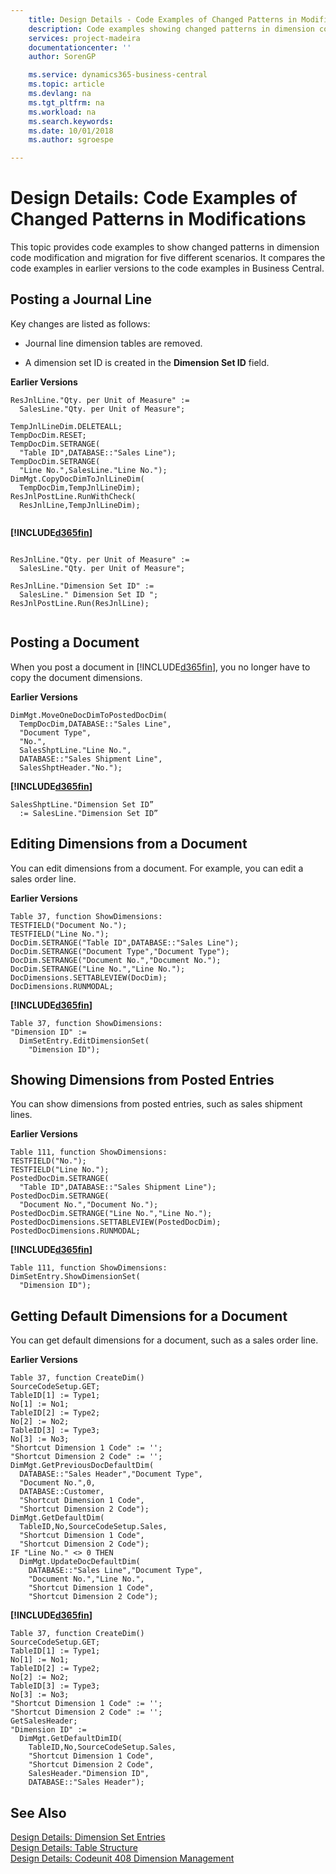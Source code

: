 ```yaml
---
    title: Design Details - Code Examples of Changed Patterns in Modifications | Microsoft Docs
    description: Code examples showing changed patterns in dimension code modification and migration for five different scenarios. It compares the code examples in earlier versions to the code examples in Business Central.
    services: project-madeira
    documentationcenter: ''
    author: SorenGP

    ms.service: dynamics365-business-central
    ms.topic: article
    ms.devlang: na
    ms.tgt_pltfrm: na
    ms.workload: na
    ms.search.keywords:
    ms.date: 10/01/2018
    ms.author: sgroespe

---
```

# Design Details: Code Examples of Changed Patterns in Modifications
This topic provides code examples to show changed patterns in dimension code modification and migration for five different scenarios. It compares the code examples in earlier versions to the code examples in Business Central.

## Posting a Journal Line  
Key changes are listed as follows:  
  
- Journal line dimension tables are removed.  
  
- A dimension set ID is created in the **Dimension Set ID** field.  
  
**Earlier Versions**  
  
```  
ResJnlLine."Qty. per Unit of Measure" :=   
  SalesLine."Qty. per Unit of Measure";  
  
TempJnlLineDim.DELETEALL;  
TempDocDim.RESET;  
TempDocDim.SETRANGE(  
  "Table ID",DATABASE::"Sales Line");  
TempDocDim.SETRANGE(  
  "Line No.",SalesLine."Line No.");  
DimMgt.CopyDocDimToJnlLineDim(  
  TempDocDim,TempJnlLineDim);  
ResJnlPostLine.RunWithCheck(  
  ResJnlLine,TempJnlLineDim);  
  
```  
  
 **[!INCLUDE[d365fin](includes/d365fin_md.md)]**  
  
```  
  
ResJnlLine."Qty. per Unit of Measure" :=   
  SalesLine."Qty. per Unit of Measure";  
  
ResJnlLine."Dimension Set ID" :=   
  SalesLine." Dimension Set ID ";  
ResJnlPostLine.Run(ResJnlLine);  
  
```  
  
## Posting a Document  
 When you post a document in [!INCLUDE[d365fin](includes/d365fin_md.md)], you no longer have to copy the document dimensions.  
  
 **Earlier Versions**  
  
```  
DimMgt.MoveOneDocDimToPostedDocDim(  
  TempDocDim,DATABASE::"Sales Line",  
  "Document Type",  
  "No.",  
  SalesShptLine."Line No.",  
  DATABASE::"Sales Shipment Line",  
  SalesShptHeader."No.");  
```  
  
 **[!INCLUDE[d365fin](includes/d365fin_md.md)]**  
  
```  
SalesShptLine."Dimension Set ID”  
  := SalesLine."Dimension Set ID”  
```  
  
## Editing Dimensions from a Document  
 You can edit dimensions from a document. For example, you can edit a sales order line.  
  
 **Earlier Versions**  
  
```  
Table 37, function ShowDimensions:  
TESTFIELD("Document No.");  
TESTFIELD("Line No.");  
DocDim.SETRANGE("Table ID",DATABASE::"Sales Line");  
DocDim.SETRANGE("Document Type","Document Type");  
DocDim.SETRANGE("Document No.","Document No.");  
DocDim.SETRANGE("Line No.","Line No.");  
DocDimensions.SETTABLEVIEW(DocDim);  
DocDimensions.RUNMODAL;  
```  
  
 **[!INCLUDE[d365fin](includes/d365fin_md.md)]**  
  
```  
Table 37, function ShowDimensions:  
"Dimension ID" :=   
  DimSetEntry.EditDimensionSet(  
    "Dimension ID");  
```  
  
## Showing Dimensions from Posted Entries  
 You can show dimensions from posted entries, such as sales shipment lines.  
  
 **Earlier Versions**  
  
```  
Table 111, function ShowDimensions:  
TESTFIELD("No.");  
TESTFIELD("Line No.");  
PostedDocDim.SETRANGE(  
  "Table ID",DATABASE::"Sales Shipment Line");  
PostedDocDim.SETRANGE(  
  "Document No.","Document No.");  
PostedDocDim.SETRANGE("Line No.","Line No.");  
PostedDocDimensions.SETTABLEVIEW(PostedDocDim);  
PostedDocDimensions.RUNMODAL;  
```  
  
 **[!INCLUDE[d365fin](includes/d365fin_md.md)]**  
  
```  
Table 111, function ShowDimensions:  
DimSetEntry.ShowDimensionSet(  
  "Dimension ID");  
```  
  
## Getting Default Dimensions for a Document  
 You can get default dimensions for a document, such as a sales order line.  
  
 **Earlier Versions**  
  
```  
Table 37, function CreateDim()  
SourceCodeSetup.GET;  
TableID[1] := Type1;  
No[1] := No1;  
TableID[2] := Type2;  
No[2] := No2;  
TableID[3] := Type3;  
No[3] := No3;  
"Shortcut Dimension 1 Code" := '';  
"Shortcut Dimension 2 Code" := '';  
DimMgt.GetPreviousDocDefaultDim(  
  DATABASE::"Sales Header","Document Type",  
  "Document No.",0,  
  DATABASE::Customer,  
  "Shortcut Dimension 1 Code",  
  "Shortcut Dimension 2 Code");  
DimMgt.GetDefaultDim(  
  TableID,No,SourceCodeSetup.Sales,  
  "Shortcut Dimension 1 Code",  
  "Shortcut Dimension 2 Code");  
IF "Line No." <> 0 THEN  
  DimMgt.UpdateDocDefaultDim(  
    DATABASE::"Sales Line","Document Type",  
    "Document No.","Line No.",  
    "Shortcut Dimension 1 Code",  
    "Shortcut Dimension 2 Code");  
```  
  
 **[!INCLUDE[d365fin](includes/d365fin_md.md)]**  
  
```  
Table 37, function CreateDim()  
SourceCodeSetup.GET;  
TableID[1] := Type1;  
No[1] := No1;  
TableID[2] := Type2;  
No[2] := No2;  
TableID[3] := Type3;  
No[3] := No3;  
"Shortcut Dimension 1 Code" := '';  
"Shortcut Dimension 2 Code" := '';  
GetSalesHeader;  
"Dimension ID" :=  
  DimMgt.GetDefaultDimID(  
    TableID,No,SourceCodeSetup.Sales,  
    "Shortcut Dimension 1 Code",  
    "Shortcut Dimension 2 Code",  
    SalesHeader."Dimension ID",  
    DATABASE::"Sales Header");

```  

## See Also  
[Design Details: Dimension Set Entries](design-details-dimension-set-entries.md)   
[Design Details: Table Structure](design-details-table-structure.md)   
[Design Details: Codeunit 408 Dimension Management](design-details-codeunit-408-dimension-management.md)